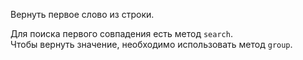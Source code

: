 Вернуть первое слово из строки.

Для поиска первого совпадения есть метод `search`.  
Чтобы вернуть значение, необходимо использовать метод `group`.
